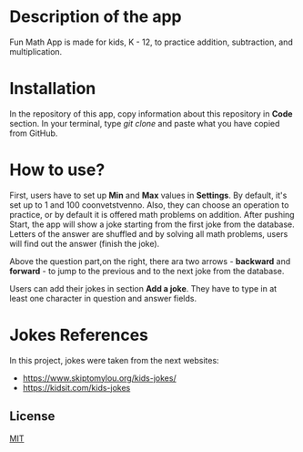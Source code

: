 # Description of the app

Fun Math App is made for kids, K - 12, to practice addition, subtraction, and multiplication. 

# Installation
In the repository of this app, copy information about this repository in **Code** section.
In your terminal, type *git clone* and paste what you have copied from GitHub.

# How to use?
First, users have to set up **Min** and **Max** values in **Settings**. By default, it's set up to 1 and 100 coonvetstvenno. Also, they can choose an operation to practice, or by default it is offered math problems on addition. After pushing Start, the app will show a joke starting from the first joke from the database. Letters of the answer are shuffled and by solving all math problems, users will find out the answer (finish the joke).

Above the question part,on the right, there ara two arrows - **backward** and **forward** - to jump to the previous and to the next joke from the database. 

Users can add their jokes in section **Add a joke**. They have to type in at least one character in question and answer fields.


# Jokes References

In this project, jokes were taken from the next websites:
- https://www.skiptomylou.org/kids-jokes/
- https://kidsit.com/kids-jokes

## License
[MIT](https://choosealicense.com/licenses/mit/)
